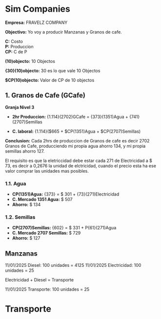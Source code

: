 # Sim Companies
**Empresa:** FRAVELZ COMPANY

**Objectivo:** Yo voy a producir Manzanas y Granos de cafe.

**C:** Costo \
**P:** Produccion \
**CP:** C de P 

**(10)objecto:** 10 Objectos 

**{30}(10)objecto:** 30 es lo que vale 10 Objectos 

**$CP(10)objecto:** Valor de CP de 10 objectos

## 1. Granos de Cafe (GCafe)
**Granja Nivel 3**

* **2hr Produccion:** {1.114}(2702)GCafe = {373}(1351)Agua + {741}(2707)Semillas

* **C. laboral:** {1.114}($665 + $CP(1351)Agua + $CP(2707)Semillas)

**Conclusion:** Cada 2hrs de produccion de Granos de cafe es decir 2702 Granos de Cafe, producciendo mi propia agua ahorro 134, y mi propia semillas ahorro 127.

El requisito es que la eletriccidad debe estar cada 271 de Electricidad a $ 73, es decir a 0,2676 la unidad de elctricidad, cuando el precio esta ha ese valor comprar las unidades mas posibles. 

### 1.1. Agua
* **CP(1351)Agua:** {373} = $ 301 + {73}(271)Electricidad
* **C. Mercado 1351 Agua:** $ 507
* **Ahorro:** $ 134

### 1.2. Semillas
* **CP(2707)Semillas:** {602} = $ 331 + P{61}(271)Agua
* **C. Mercado 2707 Semillas:** $ 729
* **Ahorro:** $ 127


## Manzanas

11/01/2025 Diesel: 100 unidades = 4125
11/01/2025 Electricidad: 100 unidades = 25

Electricidad + Diesel = Transporte

11/01/2025 Transporte: 100 unidades = 25

# Transporte
